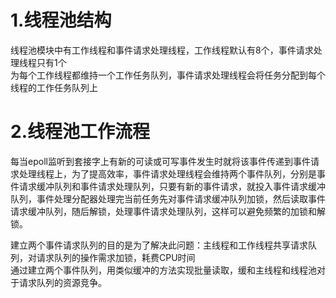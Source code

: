 # 1.线程池结构
线程池模块中有工作线程和事件请求处理线程，工作线程默认有8个，事件请求处理线程只有1个  
为每个工作线程都维持一个工作任务队列，事件请求处理线程会将任务分配到每个线程的工作任务队列上  
# 2.线程池工作流程
每当epoll监听到套接字上有新的可读或可写事件发生时就将该事件传递到事件请求处理线程上，为了提高效率，事件请求处理线程会维持两个事件队列，分别是事件请求缓冲队列和事件请求处理队列，只要有新的事件请求，就投入事件请求缓冲队列，事件处理分配器处理完当前任务先对事件请求缓冲队列加锁，然后读取事件请求缓冲队列，随后解锁，处理事件请求处理队列，这样可以避免频繁的加锁和解锁。    

建立两个事件请求队列的目的是为了解决此问题：主线程和工作线程共享请求队列，对请求队列的操作需求加锁，耗费CPU时间  
通过建立两个事件队列，用类似缓冲的方法实现批量读取，缓和主线程和线程池对于请求队列的资源竞争。  



